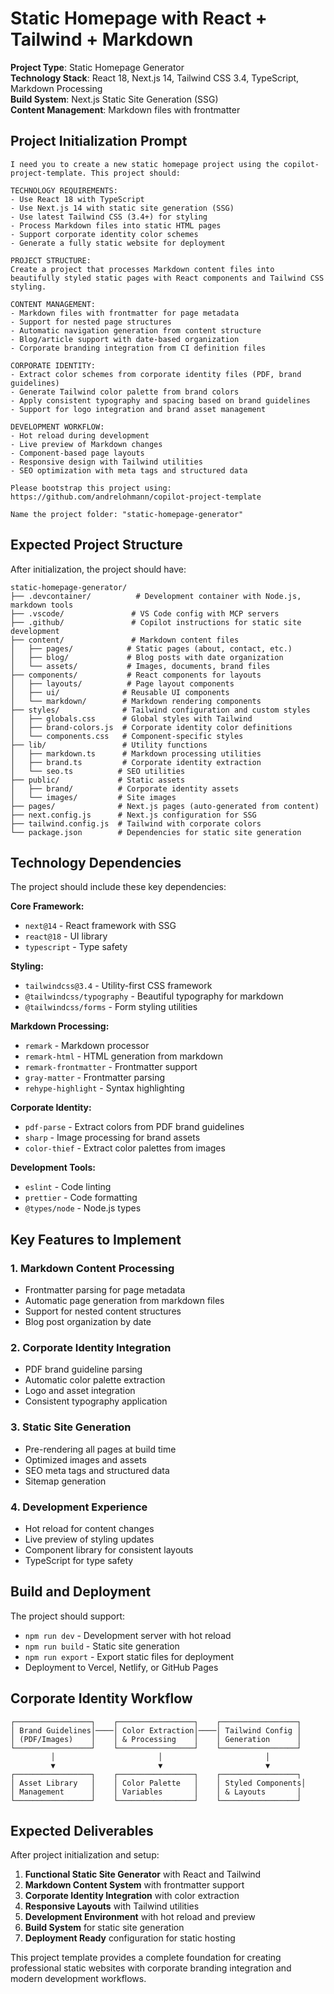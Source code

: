 # Static Homepage with React + Tailwind + Markdown

**Project Type**: Static Homepage Generator  
**Technology Stack**: React 18, Next.js 14, Tailwind CSS 3.4, TypeScript, Markdown Processing  
**Build System**: Next.js Static Site Generation (SSG)  
**Content Management**: Markdown files with frontmatter

## Project Initialization Prompt

```
I need you to create a new static homepage project using the copilot-project-template. This project should:

TECHNOLOGY REQUIREMENTS:
- Use React 18 with TypeScript
- Use Next.js 14 with static site generation (SSG)
- Use latest Tailwind CSS (3.4+) for styling
- Process Markdown files into static HTML pages
- Support corporate identity color schemes
- Generate a fully static website for deployment

PROJECT STRUCTURE:
Create a project that processes Markdown content files into beautifully styled static pages with React components and Tailwind CSS styling.

CONTENT MANAGEMENT:
- Markdown files with frontmatter for page metadata
- Support for nested page structures
- Automatic navigation generation from content structure
- Blog/article support with date-based organization
- Corporate branding integration from CI definition files

CORPORATE IDENTITY:
- Extract color schemes from corporate identity files (PDF, brand guidelines)
- Generate Tailwind color palette from brand colors
- Apply consistent typography and spacing based on brand guidelines
- Support for logo integration and brand asset management

DEVELOPMENT WORKFLOW:
- Hot reload during development
- Live preview of Markdown changes
- Component-based page layouts
- Responsive design with Tailwind utilities
- SEO optimization with meta tags and structured data

Please bootstrap this project using: https://github.com/andrelohmann/copilot-project-template

Name the project folder: "static-homepage-generator"
```

## Expected Project Structure

After initialization, the project should have:

```
static-homepage-generator/
├── .devcontainer/          # Development container with Node.js, markdown tools
├── .vscode/               # VS Code config with MCP servers
├── .github/               # Copilot instructions for static site development
├── content/               # Markdown content files
│   ├── pages/            # Static pages (about, contact, etc.)
│   ├── blog/             # Blog posts with date organization
│   └── assets/           # Images, documents, brand files
├── components/           # React components for layouts
│   ├── layouts/          # Page layout components
│   ├── ui/              # Reusable UI components
│   └── markdown/        # Markdown rendering components
├── styles/              # Tailwind configuration and custom styles
│   ├── globals.css      # Global styles with Tailwind
│   ├── brand-colors.js  # Corporate identity color definitions
│   └── components.css   # Component-specific styles
├── lib/                 # Utility functions
│   ├── markdown.ts      # Markdown processing utilities
│   ├── brand.ts         # Corporate identity extraction
│   └── seo.ts          # SEO utilities
├── public/             # Static assets
│   ├── brand/          # Corporate identity assets
│   └── images/         # Site images
├── pages/              # Next.js pages (auto-generated from content)
├── next.config.js      # Next.js configuration for SSG
├── tailwind.config.js  # Tailwind with corporate colors
└── package.json        # Dependencies for static site generation
```

## Technology Dependencies

The project should include these key dependencies:

**Core Framework:**
- `next@14` - React framework with SSG
- `react@18` - UI library
- `typescript` - Type safety

**Styling:**
- `tailwindcss@3.4` - Utility-first CSS framework
- `@tailwindcss/typography` - Beautiful typography for markdown
- `@tailwindcss/forms` - Form styling utilities

**Markdown Processing:**
- `remark` - Markdown processor
- `remark-html` - HTML generation from markdown
- `remark-frontmatter` - Frontmatter support
- `gray-matter` - Frontmatter parsing
- `rehype-highlight` - Syntax highlighting

**Corporate Identity:**
- `pdf-parse` - Extract colors from PDF brand guidelines
- `sharp` - Image processing for brand assets
- `color-thief` - Extract color palettes from images

**Development Tools:**
- `eslint` - Code linting
- `prettier` - Code formatting
- `@types/node` - Node.js types

## Key Features to Implement

### 1. Markdown Content Processing
- Frontmatter parsing for page metadata
- Automatic page generation from markdown files
- Support for nested content structures
- Blog post organization by date

### 2. Corporate Identity Integration
- PDF brand guideline parsing
- Automatic color palette extraction
- Logo and asset integration
- Consistent typography application

### 3. Static Site Generation
- Pre-rendering all pages at build time
- Optimized images and assets
- SEO meta tags and structured data
- Sitemap generation

### 4. Development Experience
- Hot reload for content changes
- Live preview of styling updates
- Component library for consistent layouts
- TypeScript for type safety

## Build and Deployment

The project should support:
- `npm run dev` - Development server with hot reload
- `npm run build` - Static site generation
- `npm run export` - Export static files for deployment
- Deployment to Vercel, Netlify, or GitHub Pages

## Corporate Identity Workflow

```ascii
┌─────────────────┐    ┌─────────────────┐    ┌─────────────────┐
│ Brand Guidelines│────│ Color Extraction│────│ Tailwind Config │
│ (PDF/Images)    │    │ & Processing    │    │ Generation      │
└─────────────────┘    └─────────────────┘    └─────────────────┘
         │                       │                       │
         ▼                       ▼                       ▼
┌─────────────────┐    ┌─────────────────┐    ┌─────────────────┐
│ Asset Library   │    │ Color Palette   │    │ Styled Components│
│ Management      │    │ Variables       │    │ & Layouts       │
└─────────────────┘    └─────────────────┘    └─────────────────┘
```

## Expected Deliverables

After project initialization and setup:

1. **Functional Static Site Generator** with React and Tailwind
2. **Markdown Content System** with frontmatter support
3. **Corporate Identity Integration** with color extraction
4. **Responsive Layouts** with Tailwind utilities
5. **Development Environment** with hot reload and preview
6. **Build System** for static site generation
7. **Deployment Ready** configuration for static hosting

This project template provides a complete foundation for creating professional static websites with corporate branding integration and modern development workflows.
